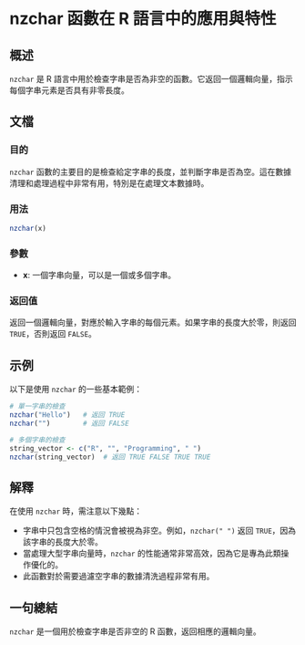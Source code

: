 <!--
Meta Description: # nzchar 函數在 R 語言中的應用與特性 ## 概述 `nzchar` 是 R 語言中用於檢查字串是否為非空的函數。它返回一個邏輯向量，指示每個字串元素是否具有非零長度。 ## 文檔 ### 目的 `nzchar` 函數的主要目的是檢查給定字串的長度，並判斷字串是否為空。這在數據清理和處理過...
Meta Keywords: nzchar, true, false, string_vector, 函數在
-->

# nzchar 函數在 R 語言中的應用與特性

## 概述
`nzchar` 是 R 語言中用於檢查字串是否為非空的函數。它返回一個邏輯向量，指示每個字串元素是否具有非零長度。

## 文檔
### 目的
`nzchar` 函數的主要目的是檢查給定字串的長度，並判斷字串是否為空。這在數據清理和處理過程中非常有用，特別是在處理文本數據時。

### 用法
```R
nzchar(x)
```

### 參數
- **x**: 一個字串向量，可以是一個或多個字串。

### 返回值
返回一個邏輯向量，對應於輸入字串的每個元素。如果字串的長度大於零，則返回 `TRUE`，否則返回 `FALSE`。

## 示例
以下是使用 `nzchar` 的一些基本範例：

```R
# 單一字串的檢查
nzchar("Hello")   # 返回 TRUE
nzchar("")        # 返回 FALSE

# 多個字串的檢查
string_vector <- c("R", "", "Programming", " ")
nzchar(string_vector)  # 返回 TRUE FALSE TRUE TRUE
```

## 解釋
在使用 `nzchar` 時，需注意以下幾點：
- 字串中只包含空格的情況會被視為非空。例如，`nzchar(" ")` 返回 `TRUE`，因為該字串的長度大於零。
- 當處理大型字串向量時，`nzchar` 的性能通常非常高效，因為它是專為此類操作優化的。
- 此函數對於需要過濾空字串的數據清洗過程非常有用。

## 一句總結
`nzchar` 是一個用於檢查字串是否非空的 R 函數，返回相應的邏輯向量。